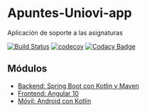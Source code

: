 # Apuntes-Uniovi-app

Aplicación de soporte a las asignaturas

[![Build Status](https://travis-ci.com/igm1990/apuntes-uniovi-app-backend.svg?branch=master)](https://travis-ci.com/bitbucket/igm1990/apuntes-uniovi-app-backend)
[![codecov](https://codecov.io/gh/igm1990/apuntes-Uniovi-app-backend/branch/develop/graph/badge.svg)](https://codecov.io/gh/igm1990/apuntes-Uniovi-app-backend)
[![Codacy Badge](https://app.codacy.com/project/badge/Grade/2c7028fe7e19495bbd4da9722eedc47d)](https://www.codacy.com/bb/igm1990/apuntes-uniovi-app-backend/dashboard?utm_source=igm1990@bitbucket.org&amp;utm_medium=referral&amp;utm_content=igm1990/apuntes-uniovi-app-backend&amp;utm_campaign=Badge_Grade)

## Módulos

- [Backend: Spring Boot con Kotlin y Maven](https://github.com/igm1990/apuntes-Uniovi-app-backend)
- [Frontend: Angular 10](https://github.com/igm1990/curso_avanzado_angular)
- [Móvil: Android con Kotlin](https://github.com/igm1990/apuntes-Uniovi-app-android)
